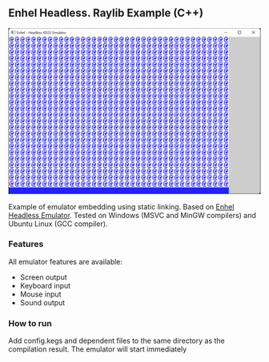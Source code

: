 ## Enhel Headless. Raylib Example (C++)

![Demo GIF](github-assets/demo.gif "Enhel animated demo")

Example of emulator embedding using static linking. Based on [Enhel Headless Emulator](https://github.com/AnKano/enhel-headless-emulator).
Tested on Windows (MSVC and MinGW compilers) and Ubuntu Linux (GCC compiler).

### Features

All emulator features are available: 
- Screen output
- Keyboard input
- Mouse input
- Sound output

### How to run

Add config.kegs and dependent files to the same directory as the compilation result. The emulator will start immediately
